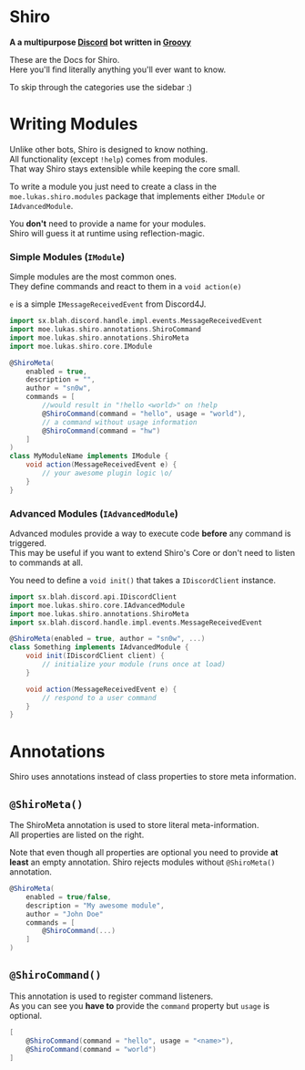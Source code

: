 # Shiro
**A a multipurpose [Discord](https://discordapp.com/) bot written in [Groovy](http://groovy-lang.org/)**

These are the Docs for Shiro.<br>
Here you'll find literally anything you'll ever want to know.

To skip through the categories use the sidebar :)

# Writing Modules
Unlike other bots, Shiro is designed to know nothing.<br>
All functionality (except `!help`) comes from modules.<br>
That way Shiro stays extensible while keeping the core small.

To write a module you just need to create a class in the `moe.lukas.shiro.modules` package that implements either `IModule` or `IAdvancedModule`.

You **don't** need to provide a name for your modules.<br>
Shiro will guess it at runtime using reflection-magic.

### Simple Modules (`IModule`)
Simple modules are the most common ones.<br>
They define commands and react to them in a `void action(e)`

`e` is a simple `IMessageReceivedEvent` from Discord4J.

```groovy
import sx.blah.discord.handle.impl.events.MessageReceivedEvent
import moe.lukas.shiro.annotations.ShiroCommand
import moe.lukas.shiro.annotations.ShiroMeta
import moe.lukas.shiro.core.IModule

@ShiroMeta(
    enabled = true, 
    description = "", 
    author = "sn0w",
    commands = [
        //would result in "!hello <world>" on !help
        @ShiroCommand(command = "hello", usage = "world"),
        // a command without usage information
        @ShiroCommand(command = "hw")
    ]
)
class MyModuleName implements IModule {
    void action(MessageReceivedEvent e) {
        // your awesome plugin logic \o/
    }
}
```

### Advanced Modules (`IAdvancedModule`)
Advanced modules provide a way to execute code **before** any command is triggered.<br>
This may be useful if you want to extend Shiro's Core or don't need to listen to commands at all.<br>

You need to define a `void init()` that takes a `IDiscordClient` instance.

```groovy
import sx.blah.discord.api.IDiscordClient
import moe.lukas.shiro.core.IAdvancedModule
import moe.lukas.shiro.annotations.ShiroMeta
import sx.blah.discord.handle.impl.events.MessageReceivedEvent

@ShiroMeta(enabled = true, author = "sn0w", ...)
class Something implements IAdvancedModule {
    void init(IDiscordClient client) {
        // initialize your module (runs once at load)
    }

    void action(MessageReceivedEvent e) {
        // respond to a user command
    }
}

```

# Annotations
Shiro uses annotations instead of class properties to store meta information.

## `@ShiroMeta()`
The ShiroMeta annotation is used to store literal meta-information.<br>
All properties are listed on the right.

Note that even though all properties are optional you need to provide **at least** an empty annotation.
Shiro rejects modules without `@ShiroMeta()` annotation.

```groovy
@ShiroMeta(
    enabled = true/false,
    description = "My awesome module",
    author = "John Doe"
    commands = [
        @ShiroCommand(...)
    ]
)
```

## `@ShiroCommand()`
This annotation is used to register command listeners.<br>
As you can see you **have to** provide the `command` property but `usage` is optional.

```groovy
[
    @ShiroCommand(command = "hello", usage = "<name>"),
    @ShiroCommand(command = "world")
]
```
